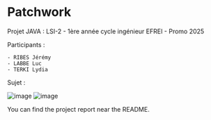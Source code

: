 # Patchwork
 Projet JAVA : LSI-2 - 1ère année cycle ingénieur EFREI - Promo 2025
 
 Participants :
 
    - RIBES Jérémy
    - LABBE Luc
    - TERKI Lydia
 
 Sujet :
 
![image](https://user-images.githubusercontent.com/71068295/201080871-66d9e762-62b9-487e-af06-6241ef7ad82e.png)
![image](https://user-images.githubusercontent.com/71068295/201080927-f9801658-ffcf-417f-b290-a71d9ebe08f2.png)

You can find the project report near the README.
